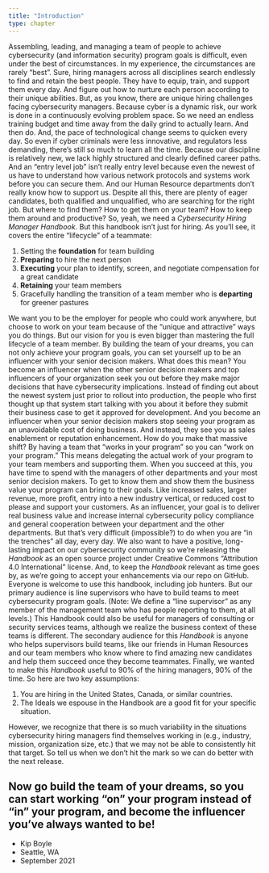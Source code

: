 ```yaml
---
title: "Introduction"
type: chapter
---
```

Assembling, leading, and managing a team of people to achieve cybersecurity (and information security) program goals is difficult, even under the best of circumstances.
In my experience, the circumstances are rarely “best”.
Sure, hiring managers across all disciplines search endlessly to find and retain the best people. They have to equip, train, and support them every day. And figure out how to nurture each person according to their unique abilities.
But, as you know, there are unique hiring challenges facing cybersecurity managers. Because cyber is a dynamic risk, our work is done in a continuously evolving problem space. So we need an endless training budget and time away from the daily grind to actually learn. And then do.
And, the pace of technological change seems to quicken every day. So even if cyber criminals were less innovative, and regulators less demanding, there’s still so much to learn all the time.
Because our discipline is relatively new, we lack highly structured and clearly defined career paths. And an “entry level job” isn’t really entry level because even the newest of us have to understand how various network protocols and systems work before you can secure them. And our Human Resource departments don’t really know how to support us. 
Despite all this, there are plenty of eager candidates, both qualified and unqualified, who are searching for the right job. But where to find them? How to get them on your team? How to keep them around and productive?
So, yeah, we need a *Cybersecurity Hiring Manager Handbook*.
But this handbook isn’t just for hiring. As you’ll see, it covers the entire “lifecycle” of a teammate:
  
  1. Setting the **foundation** for team building
  1. **Preparing** to hire the next person
  1. **Executing** your plan to identify, screen, and negotiate compensation for a great candidate
  1. **Retaining** your team members
  1. Gracefully handling the transition of a team member who is **departing** for greener pastures                                                                
  
We want you to be the employer for people who could work anywhere, but choose to work on your team because of the “unique and attractive” ways you do things.
But our vision for you is even bigger than mastering the full lifecycle of a team member. By building the team of your dreams, you can not only achieve your program goals, you can set yourself up to be an influencer with your senior decision makers.
What does this mean?
You become an influencer when the other senior decision makers and top influencers of your organization seek you out before they make major decisions that have cybersecurity implications. Instead of finding out about the newest system just prior to rollout into production, the people who first thought up that system start talking with you about it before they submit their business case to get it approved for development.
And you become an influencer when your senior decision makers stop seeing your program as an unavoidable cost of doing business. And instead, they see you as sales enablement or reputation enhancement.
How do you make that massive shift?
By having a team that “works in your program” so you can “work on your program.”
This means delegating the actual work of your program to your team members and supporting them. When you succeed at this, you have time to spend with the managers of other departments and your most senior decision makers. To get to know them and show them the business value your program can bring to their goals. Like increased sales, larger revenue, more profit, entry into a new industry vertical, or reduced cost to please and support your customers.
As an influencer, your goal is to deliver real business value and increase internal cybersecurity policy compliance and general cooperation between your department and the other departments.
But that’s very difficult (impossible?) to do when you are “in the trenches” all day, every day.
We also want to have a positive, long-lasting impact on our cybersecurity community so we’re releasing the *Handbook* as an open source project under Creative Commons “Attribution 4.0 International” license.
And, to keep the *Handbook* relevant as time goes by, as we’re going to accept your enhancements via our repo on GitHub.
Everyone is welcome to use this handbook, including job hunters. But our primary audience is line supervisors who have to build teams to meet cybersecurity program goals. (Note: We define a “line supervisor” as any member of the management team who has people reporting to them, at all levels.)
This Handbook could also be useful for managers of consulting or security services teams, although we realize the business context of these teams is different.
The secondary audience for this *Handbook* is anyone who helps supervisors build teams, like our friends in Human Resources and our team members who know where to find amazing new candidates and help them succeed once they become teammates.
Finally, we wanted to make this *Handbook* useful to 90% of the hiring managers, 90% of the time. So here are two key assumptions:
  
  1. You are hiring in the United States, Canada, or similar countries.
  1. The Ideals we espouse in the Handbook are a good fit for your specific situation. 

However, we recognize that there is so much variability in the situations cybersecurity hiring managers find themselves working in (e.g., industry, mission, organization size, etc.) that we may not be able to consistently hit that target.
So tell us when we don’t hit the mark so we can do better with the next release.
## Now go build the team of your dreams, so you can start working “on” your program instead of “in” your program, and become the influencer you’ve always wanted to be!

- Kip Boyle  
- Seattle, WA  
- September 2021
